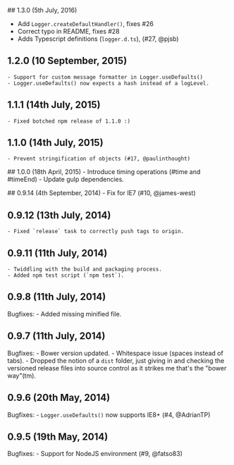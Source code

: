 ## 1.3.0 (5th July, 2016)
  - Add `Logger.createDefaultHandler()`, fixes #26
  - Correct typo in README, fixes #28
  - Adds Typescript definitions (`logger.d.ts`), (#27, @pjsb)

## 1.2.0 (10 September, 2015)
	- Support for custom message formatter in Logger.useDefaults()
	- Logger.useDefaults() now expects a hash instead of a logLevel.

## 1.1.1 (14th July, 2015)
	- Fixed botched npm release of 1.1.0 :)

## 1.1.0 (14th July, 2015)
	- Prevent stringification of objects (#17, @paulinthought)

## 1.0.0 (18th April, 2015)
	- Introduce timing operations (#time and #timeEnd)
	- Update gulp dependencies.

## 0.9.14 (4th September, 2014)
	- Fix for IE7 (#10, @james-west)

## 0.9.12 (13th July, 2014)
	- Fixed `release` task to correctly push tags to origin.

## 0.9.11 (11th July, 2014)
	- Twiddling with the build and packaging process.
	- Added npm test script (`npm test`).

## 0.9.8 (11th July, 2014)

Bugfixes:
	- Added missing minified file.

## 0.9.7 (11th July, 2014)

Bugfixes:
	- Bower version updated.
	- Whitespace issue (spaces instead of tabs).
	- Dropped the notion of a `dist` folder, just giving in and checking the versioned release files into
		source control as it strikes me that's the "bower way"(tm).

## 0.9.6 (20th May, 2014)

Bugfixes:
	- `Logger.useDefaults()` now supports IE8+ (#4, @AdrianTP)

## 0.9.5 (19th May, 2014)

Bugfixes:
	- Support for NodeJS environment (#9, @fatso83)
